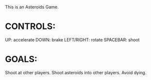 This is an Asteroids Game.

CONTROLS:
=========
UP: accelerate
DOWN: brake
LEFT/RIGHT: rotate
SPACEBAR: shoot


GOALS:
======
Shoot at other players.
Shoot asteroids into other players.
Avoid dying.